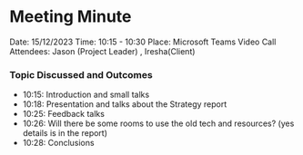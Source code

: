 # Meeting Minute

Date: 15/12/2023
Time: 10:15 - 10:30
Place: Microsoft Teams Video Call
Attendees: Jason (Project Leader) , Iresha(Client)

### Topic Discussed and Outcomes

- 10:15: Introduction and small talks
- 10:18: Presentation and talks about the Strategy report
- 10:25: Feedback talks
- 10:26: Will there be some rooms to use the old tech and resources? (yes details is in the report)
- 10:28: Conclusions
